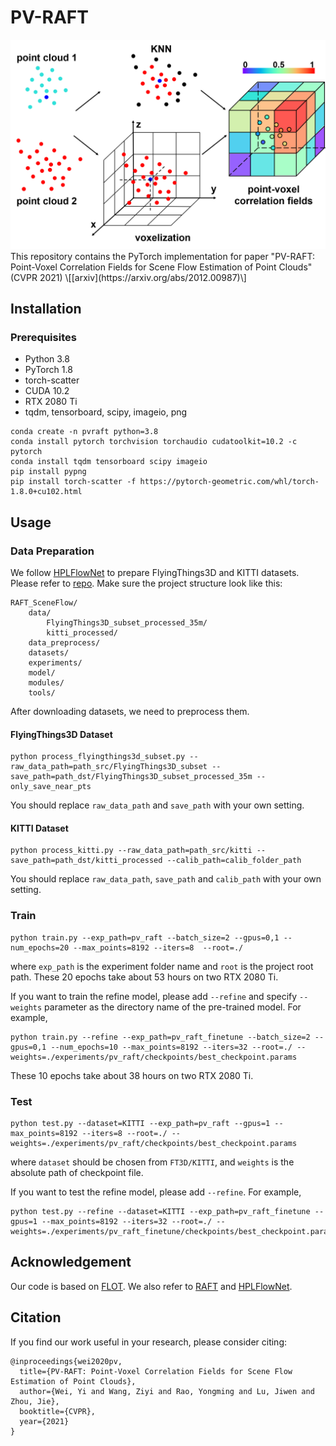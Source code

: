 PV-RAFT
===
<img src="PV_RAFT.png" width='600'>
This repository contains the PyTorch implementation for paper "PV-RAFT: Point-Voxel Correlation Fields for Scene Flow Estimation of Point Clouds" (CVPR 2021) \[[arxiv](https://arxiv.org/abs/2012.00987)\]


## Installation

### Prerequisites
- Python 3.8
- PyTorch 1.8
- torch-scatter
- CUDA 10.2
- RTX 2080 Ti
- tqdm, tensorboard, scipy, imageio, png

```Shell
conda create -n pvraft python=3.8
conda install pytorch torchvision torchaudio cudatoolkit=10.2 -c pytorch
conda install tqdm tensorboard scipy imageio
pip install pypng
pip install torch-scatter -f https://pytorch-geometric.com/whl/torch-1.8.0+cu102.html
```

## Usage

### Data Preparation
We follow [HPLFlowNet](https://web.cs.ucdavis.edu/~yjlee/projects/cvpr2019-HPLFlowNet.pdf) to prepare FlyingThings3D and KITTI datasets. Please refer to [repo](https://github.com/laoreja/HPLFlowNet). Make sure the project structure look like this:
```Shell
RAFT_SceneFlow/
    data/
        FlyingThings3D_subset_processed_35m/
        kitti_processed/
    data_preprocess/
    datasets/
    experiments/
    model/
    modules/
    tools/
```
After downloading datasets, we need to preprocess them.
#### FlyingThings3D Dataset
```Shell
python process_flyingthings3d_subset.py --raw_data_path=path_src/FlyingThings3D_subset --save_path=path_dst/FlyingThings3D_subset_processed_35m --only_save_near_pts
```
You should replace `raw_data_path` and `save_path` with your own setting.

#### KITTI Dataset
```Shell
python process_kitti.py --raw_data_path=path_src/kitti --save_path=path_dst/kitti_processed --calib_path=calib_folder_path
```
You should replace `raw_data_path`, `save_path` and `calib_path` with your own setting.

### Train
```Shell
python train.py --exp_path=pv_raft --batch_size=2 --gpus=0,1 --num_epochs=20 --max_points=8192 --iters=8  --root=./
```
where `exp_path` is the experiment folder name and `root` is the project root path. These 20 epochs take about 53 hours on two RTX 2080 Ti.

If you want to train the refine model, please add `--refine` and specify `--weights` parameter as the directory name of the pre-trained model. For example,

```Shell
python train.py --refine --exp_path=pv_raft_finetune --batch_size=2 --gpus=0,1 --num_epochs=10 --max_points=8192 --iters=32 --root=./ --weights=./experiments/pv_raft/checkpoints/best_checkpoint.params
```
These 10 epochs take about 38 hours on two RTX 2080 Ti.

### Test
```Shell
python test.py --dataset=KITTI --exp_path=pv_raft --gpus=1 --max_points=8192 --iters=8 --root=./ --weights=./experiments/pv_raft/checkpoints/best_checkpoint.params
```
where `dataset` should be chosen from `FT3D/KITTI`, and `weights` is the absolute path of checkpoint file.

If you want to test the refine model, please add `--refine`. For example,

```Shell
python test.py --refine --dataset=KITTI --exp_path=pv_raft_finetune --gpus=1 --max_points=8192 --iters=32 --root=./ --weights=./experiments/pv_raft_finetune/checkpoints/best_checkpoint.params
```

## Acknowledgement
Our code is based on [FLOT](https://github.com/valeoai/FLOT). We also refer to [RAFT](https://github.com/princeton-vl/RAFT) and [HPLFlowNet](https://github.com/laoreja/HPLFlowNet).

## Citation 
If you find our work useful in your research, please consider citing:
```
@inproceedings{wei2020pv,
  title={PV-RAFT: Point-Voxel Correlation Fields for Scene Flow Estimation of Point Clouds},
  author={Wei, Yi and Wang, Ziyi and Rao, Yongming and Lu, Jiwen and Zhou, Jie},
  booktitle={CVPR},
  year={2021}
}
```

